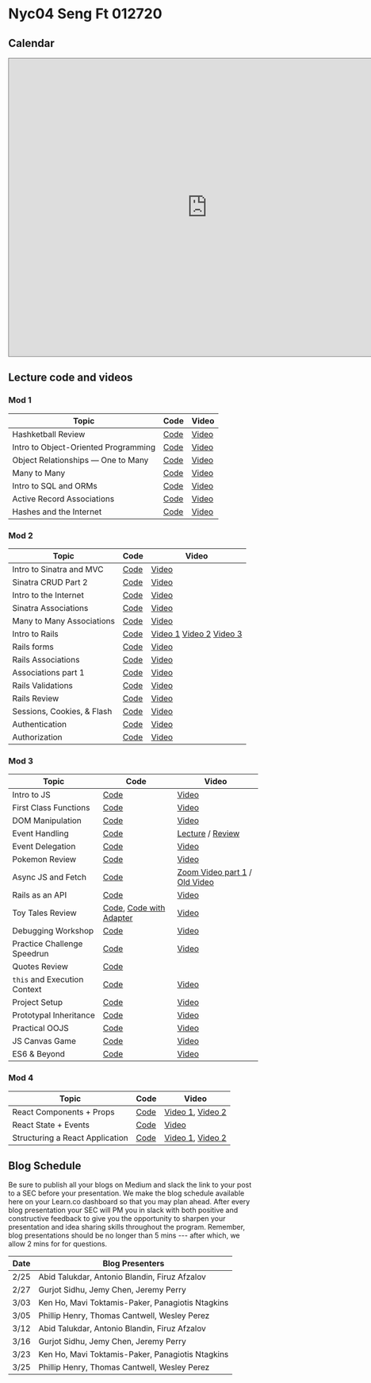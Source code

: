 # Nyc04 Seng Ft 012720

## Calendar

<iframe src="https://calendar.google.com/calendar/b/1/embed?height=600&amp;wkst=1&amp;bgcolor=%23ffffff&amp;ctz=America%2FNew_York&amp;src=ZmxhdGlyb25zY2hvb2wuY29tX2cwMzNsaGIwbGR0Ymx1ZDA3aGZlaXVsaWJrQGdyb3VwLmNhbGVuZGFyLmdvb2dsZS5jb20&amp;src=ZmxhdGlyb25zY2hvb2wuY29tX2JlYXQ4Y3BlbTlwamxyZHRjazk4bW03YXFvQGdyb3VwLmNhbGVuZGFyLmdvb2dsZS5jb20&amp;src=ZW4udXNhI2hvbGlkYXlAZ3JvdXAudi5jYWxlbmRhci5nb29nbGUuY29t&amp;src=ZmxhdGlyb25zY2hvb2wuY29tX241aDBmbHNkOGY0aWU1NzNtZnY2bTg1cm4wQGdyb3VwLmNhbGVuZGFyLmdvb2dsZS5jb20&amp;color=%23AD1457&amp;color=%23EF6C00&amp;color=%230B8043&amp;color=%23009688" style="border:solid 1px #777" width="800" height="600" frameborder="0" scrolling="no"></iframe>

## Lecture code and videos

### Mod 1
| Topic            | Code                | Video                |
| -----            | ----                | -----                |
| Hashketball Review | [Code][hashketball-code] | [Video][hashketball-video] |
| Intro to Object-Oriented Programming | [Code][intro-object-oriented-programming-code] | [Video][intro-object-oriented-programming-video] |
| Object Relationships — One to Many | [Code][object-relationships-one-many-code] | [Video][object-relationships-one-many-video] |
| Many to Many | [Code][many-to-many-code] | [Video][many-to-many-video] |
| Intro to SQL and ORMs | [Code][intro-sql-orms-code] | [Video][intro-sql-orms-video] |
| Active Record Associations | [Code][active-record-associations-code] | [Video][active-record-associations-video] |
| Hashes and the Internet | [Code][hashes-internet-code] | [Video][hashes-internet-video] |


### Mod 2
| Topic            | Code                | Video                |
| -----            | ----                | -----                |
| Intro to Sinatra and MVC | [Code][intro-to-sinatra-&-mvc-code] | [Video][intro-to-sinatra-&-mvc-video] |
| Sinatra CRUD Part 2 | [Code][sinatra-crud-part-2-code] | [Video][sinatra-crud-part-2-video] |
| Intro to the Internet | [Code][intro-internet-code] | [Video][intro-internet-video] |
| Sinatra Associations | [Code][sinatra-associations-code] | [Video][sinatra-associations-video] |
| Many to Many Associations | [Code][mtm-associations-code] | [Video][mtm-associations-video] |
| Intro to Rails | [Code][intro-to-rails-code]| [Video 1][itr-vid-1] [Video 2][itr-vid-2] [Video 3][itr-vid-3] |
| Rails forms | [Code][rails-forms-code] | [Video][rails-forms-video] |
| Rails Associations | [Code][rails-associations-code] | [Video][rails-associations-video] |
| Associations part 1 | [Code][associations-part-1-code] | [Video][associations-part-1-video] |
| Rails Validations | [Code][rails-validations-code] | [Video][rails-validations-video] |
| Rails Review | [Code][rails-review-code] | [Video][rails-review-video]|
| Sessions, Cookies, & Flash | [Code][sessions-cookies-flash-code] | [Video][sessions-cookies-flash-video] |
| Authentication | [Code][authentication-code] | [Video][authentication-video] |
| Authorization | [Code][authorization-code] | [Video][authorization-video] |


### Mod 3
| Topic            | Code                | Video                |
| -----            | ----                | -----                |
| Intro to JS | [Code](https://github.com/learn-co-students/nyc-dumbo-se-012720/tree/master/17-intro-to-js) | [Video](https://youtu.be/6FlL1ugoAh4) |
| First Class Functions | [Code](https://github.com/learn-co-students/nyc-dumbo-se-012720/tree/master/18-first-class-functions) | [Video](https://youtu.be/BHVtZjR2Q-E) |
| DOM Manipulation | [Code](https://github.com/learn-co-students/nyc-dumbo-se-012720/tree/master/19-dom-manipulation) | [Video](https://youtu.be/6w-zLyE4oYU) |
| Event Handling | [Code](https://github.com/learn-co-students/nyc-dumbo-se-012720/tree/master/20-event-handling) | [Lecture](https://www.youtube.com/watch?v=6Y72fJcSgdk) / [Review](https://youtu.be/KujvaoHtde8) |
| Event Delegation | [Code](https://github.com/learn-co-students/nyc-dumbo-se-012720/tree/master/21-event-delegation) | [Video](https://youtu.be/NvUMtOh6f7M) |
| Pokemon Review | [Code](https://github.com/learn-co-students/nyc-dumbo-se-012720/tree/master/22-pokemon-review) | [Video](https://youtu.be/Of9C0Py2CCg) |
| Async JS and Fetch | [Code](https://github.com/learn-co-students/nyc-dumbo-se-012720/tree/master/23-async-js-and-fetch) | [Zoom Video part 1](https://youtu.be/j42mfldGFHg) / [Old Video](https://www.youtube.com/watch?v=ItmS8woRLBY) |
| Rails as an API | [Code](https://github.com/learn-co-students/nyc-dumbo-se-012720/tree/master/24-rails-as-an-api) | [Video](https://youtu.be/eWHsbilI198) |
| Toy Tales Review | [Code][toy-tales-review-code], [Code with Adapter][toy-tales-with-adapter] | [Video](https://youtu.be/gMQZQiYN80s) |
| Debugging Workshop | [Code](https://github.com/learn-co-students/nyc-dumbo-se-012720/tree/master/25-debugging-workshop) | [Video](https://youtu.be/u3iiGVmOls8) |
| Practice Challenge Speedrun | [Code](https://github.com/learn-co-students/nyc-dumbo-se-012720/tree/master/26-practice-challenge-review) | [Video](https://youtu.be/BHu3tqe7HbA) |
| Quotes Review | [Code](https://github.com/learn-co-students/nyc-dumbo-se-012720/tree/master/27-quotes-practice) |  |
| `this` and Execution Context | [Code](https://github.com/learn-co-students/nyc-dumbo-se-012720/tree/master/28-this-and-execution-context) | [Video](https://youtu.be/aUb2Kf-7K40) |
| Project Setup | [Code](https://github.com/learn-co-students/nyc-dumbo-se-012720/tree/master/29-project-setup) | [Video](https://youtu.be/tgNzAFNzPAA) |
| Prototypal Inheritance | [Code](https://github.com/learn-co-students/nyc-dumbo-se-012720/tree/master/30-prototypal-inheritance) | [Video](https://youtu.be/DR6s_57ECnk) |
| Practical OOJS | [Code](https://github.com/learn-co-students/nyc-dumbo-se-012720/tree/master/31-practical-oojs) | [Video](https://youtu.be/KKdlDFA0dJs) |
| JS Canvas Game | [Code](https://github.com/learn-co-students/nyc-dumbo-se-012720/tree/master/32-canvas-game) | [Video](https://youtu.be/hNPPW9EGZYY) |
| ES6 & Beyond | [Code](https://github.com/learn-co-students/nyc-dumbo-se-012720/tree/master/33-es6) | [Video](https://youtu.be/v67gNzAFDsA) |



### Mod 4
| Topic            | Code                | Video                |
| -----            | ----                | -----                |
| React Components + Props | [Code][compr-code] | [Video 1][compr-vid1], [Video 2][compr-vid2] |
| React State + Events | [Code][stev-code] | [Video][stev-vid1] |
| Structuring a React Application | [Code][struc-code] | [Video 1][struc-vid1], [Video 2][struc-vid2] |

[compr-code]: https://github.com/learn-co-students/nyc-dumbo-se-012720/tree/master/34-components-props
[compr-vid1]: https://wework.zoom.com/rec/share/xf1fc-6zqTlLa4HM0XHBaJAlBqfEX6a8gCgXq_ILmUo57_jNl2vpxV9K2H5Xh4yP?startTime=1585580420000
[compr-vid2]: https://wework.zoom.com/rec/share/xf1fc-6zqTlLa4HM0XHBaJAlBqfEX6a8gCgXq_ILmUo57_jNl2vpxV9K2H5Xh4yP?startTime=1585584059000 

[stev-code]: https://github.com/learn-co-students/nyc-dumbo-se-012720/tree/master/35-state-and-events
[stev-vid1]:
https://wework.zoom.com/rec/share/25ZNBLXr6F1IGpGW0mWEXpEbP6Dsaaa82ygY8vQEmR5QrLq0ycXmH490Kqprad0j?startTime=1585594564000


[struc-code]: https://github.com/learn-co-students/nyc-dumbo-se-012720/tree/master/36-refactoring-react
[struc-vid1]: https://wework.zoom.com/rec/share/-c8kK5vd9WZJW7f8thjQVvQKQLu5X6a81nUWq_UMzEhREkQi4tsfzpbKHOAUgFIV?startTime=1585667946000
[struc-vid2]: https://wework.zoom.com/rec/share/-c8kK5vd9WZJW7f8thjQVvQKQLu5X6a81nUWq_UMzEhREkQi4tsfzpbKHOAUgFIV?startTime=1585670164000


[hashketball-code]: https://github.com/learn-co-students/nyc-dumbo-se-012720/tree/master/01-hashketball
[hashketball-video]: http://youtu.be/aI6hJ5XQo1U

[object-relationships-one-many-code]: https://github.com/learn-co-students/nyc-dumbo-se-012720/tree/master/03-one-to-many/
[object-relationships-one-many-video]: http://youtu.be/7NtpXGzwri8

[intro-object-oriented-programming-code]: https://github.com/learn-co-students/nyc-dumbo-se-012720/tree/master/02-oo/
[intro-object-oriented-programming-video]: http://youtu.be/oMOFC8kYet0

[many-to-many-code]: https://github.com/learn-co-students/nyc-dumbo-se-012720/tree/master/04-many-to-many/
[many-to-many-video]: http://youtu.be/HDJP7-9sr5Y

[intro-sql-orms-code]: https://github.com/learn-co-students/nyc-dumbo-se-012720/tree/master/05-sql/
[intro-sql-orms-video]: http://youtu.be/8GGbeM87A1s

[active-record-associations-code]: https://github.com/learn-co-students/nyc-dumbo-se-012720/tree/master/07-active-record-associations
[active-record-associations-video]: https://youtu.be/IAsPiyfb7yw

[hashes-internet-code]: https://github.com/learn-co-students/nyc-dumbo-se-012720/tree/master/08-hashes-internet/
[hashes-internet-video]: http://youtu.be/-2ixdqxdbzY

[sinatra-crud-part-2-code]: https://github.com/learn-co-students/nyc-dumbo-se-012720/tree/master/11-rest/
[sinatra-crud-part-2-video]: http://youtu.be/dQsKAAf_mLA

[intro-internet-code]: https://github.com/learn-co-students/nyc-dumbo-se-012720/tree/master/08.5-rack-internet/
[intro-internet-video]: http://youtu.be/BqUvGBTWZjg

[sinatra-associations-code]: https://github.com/learn-co-students/nyc-dumbo-se-012720/tree/master/11-rest/
[sinatra-associations-video]: http://youtu.be/d0S5IeHQ7wY

[rails-associations-code]: https://github.com/learn-co-students/nyc-dumbo-se-012720/tree/master/13-rails-forms/
[rails-associations-video]: http://youtu.be/YuqlMtO_pAU

[associations-part-1-code]: https://github.com/learn-co-students/nyc-dumbo-se-012720/tree/master/14-rails-associations/
[associations-part-1-video]: http://youtu.be/QIsX2qeFRqU

[rails-validations-code]: https://github.com/learn-co-students/nyc-dumbo-se-012720/tree/master/15-rails-validations/
[rails-validations-video]: http://youtu.be/T5T7mHhnq9o

[sessions-cookies-flash-code]: https://github.com/learn-co-students/nyc-dumbo-se-012720?sorry=could

[authentication-code]: https://github.com/learn-co-students/nyc-dumbo-se-012720/tree/master/16-auth/
[authentication-video]: http://youtu.be/xHOZSroejRs

[authorization-code]: https://github.com/learn-co-students/nyc-dumbo-se-012720/tree/master/16-auth/
[authorization-video]: http://youtu.be/5qwKEGXlYp8+not+automatically+find+code&contact=graham&for=help&also=https://www.youtube.com/watch?v=dQw4w9WgXcQ
[sessions-cookies-flash-video]: http://youtu.be/tTVZzHvD2vQ

[intro-to-sinatra-&-mvc-code]: https://github.com/learn-co-students/nyc-dumbo-se-012720/tree/master/09-intro-to-sinatra-and-mvc
[intro-to-sinatra-&-mvc-video]: https://youtu.be/IqKX4ob-Ekk

[mtm-associations-code]: https://github.com/learn-co-students/nyc-dumbo-se-012720/tree/master/11.5-many-to-many
[mtm-associations-video]: https://youtu.be/Or00T-aDSwM

[intro-to-rails-code]: https://github.com/learn-co-students/nyc-dumbo-se-012720/tree/master/12-intro-to-rails
[itr-vid-1]: https://www.youtube.com/watch?v=Yeu945utjqE
[itr-vid-2]: https://youtu.be/TJXO2FhyqyA
[itr-vid-3]: https://www.youtube.com/watch?v=6hDxNp3M7xI

[rails-forms-code]: https://github.com/learn-co-students/nyc-dumbo-se-012720/tree/master/13-rails-forms
[rails-forms-video]: https://youtu.be/lRbdeAIj5S0

[rails-review-code]: https://github.com/NickyEXE/FlunchironSchool/tree/class
[rails-review-video]: https://youtu.be/af-EKivcu6A

[toy-tales-review-code]: https://github.com/NickyEXE/jsdom-toy-tale-dumbo-web-100719/tree/031620-lecture
[toy-tales-with-adapter]: https://github.com/NickyEXE/jsdom-toy-tale-dumbo-web-100719/tree/test-solution-012720


## Blog Schedule

Be sure to publish all your blogs on Medium and slack the link to your post to a SEC before your presentation. We make the blog schedule available here on your Learn.co dashboard so that you may plan ahead. After every blog presentation your SEC will PM you in slack with both positive and constructive feedback to give you the opportunity to sharpen your presentation and idea sharing skills throughout the program. Remember, blog presentations should be no longer than 5 mins --- after which, we allow 2 mins for for questions.

| **Date**      | **Blog Presenters**                                                                                                 |
|-------    |-----------------------------------------------------------------------------------------------------------------------    
|2/25   |Abid Talukdar, Antonio Blandin, Firuz Afzalov
|2/27   |Gurjot Sidhu, Jemy Chen, Jeremy Perry
|3/03   |Ken Ho, Mavi Toktamis-Paker, Panagiotis Ntagkins
|3/05   |Phillip Henry, Thomas Cantwell, Wesley Perez
|3/12    |Abid Talukdar, Antonio Blandin, Firuz Afzalov
|3/16   |Gurjot Sidhu, Jemy Chen, Jeremy Perry
|3/23   |Ken Ho, Mavi Toktamis-Paker, Panagiotis Ntagkins
|3/25   |Phillip Henry, Thomas Cantwell, Wesley Perez
